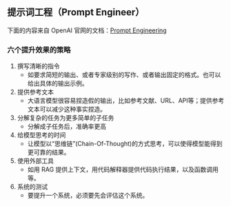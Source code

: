## 提示词工程（Prompt Engineer）

下面的内容来自 OpenAI 官网的文档：[Prompt Engineering](https://platform.openai.com/docs/guides/prompt-engineering/six-strategies-for-getting-better-results)


### 六个提升效果的策略
1. 撰写清晰的指令
    - 如要求简短的输出、或者专家级别的写作、或者输出固定的格式。也可以给出具体的输出示例。
2. 提供参考文本
    - 大语言模型很容易捏造假的输出，比如参考文献、URL、API等；提供参考文本可以减少这种事实捏造。
3. 分解复杂的任务为更多简单的子任务
    - 分解成子任务后，准确率更高
4. 给模型思考的时间
    - 让模型以“思维链”(Chain-Of-Thought)的方式思考，可以使得模型能得到更可靠的结果。
5. 使用外部工具
    - 如用 RAG 提供上下文，用代码解释器提供代码执行结果，以及函数调用等。
6. 系统的测试
    - 要提升一个系统，必须要先会评估这个系统。

